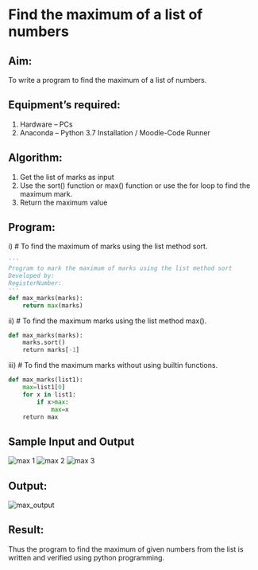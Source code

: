 # Find the maximum of a list of numbers
## Aim:
To write a program to find the maximum of a list of numbers.
## Equipment’s required:
1.	Hardware – PCs
2.	Anaconda – Python 3.7 Installation / Moodle-Code Runner
## Algorithm:
1.	Get the list of marks as input
2.	Use the sort() function or max() function or use the for loop to find the maximum mark.
3.	Return the maximum value
## Program:

i)	# To find the maximum of marks using the list method sort.
```Python
''' 
Program to mark the maximum of marks using the list method sort
Developed by: 
RegisterNumber: 
'''
def max_marks(marks):
    return max(marks)


```

ii)	# To find the maximum marks using the list method max().
```Python
def max_marks(marks):
    marks.sort()
    return marks[-1]


```

iii) # To find the maximum marks without using builtin functions.
```Python
def max_marks(list1):
    max=list1[0]
    for x in list1:
        if x>max:
            max=x
    return max


```
## Sample Input and Output
![max 1](https://user-images.githubusercontent.com/121215739/214829612-c2cf3a98-9839-4be1-8369-0b9987e1c754.png)
![max 2](https://user-images.githubusercontent.com/121215739/214829666-da685249-19a6-4faa-8267-ddabb4610afa.png)
![max 3](https://user-images.githubusercontent.com/121215739/214829703-668a42f2-c299-4901-9658-fa76f435c042.png)


## Output:
![max_output](https://user-images.githubusercontent.com/121215739/214829739-9faca193-8595-43bb-8102-c517f9f79842.png)

## Result:
Thus the program to find the maximum of given numbers from the list is written and verified using python programming.
